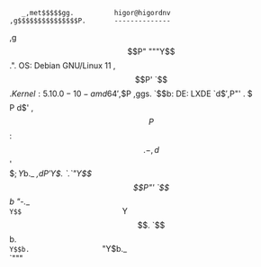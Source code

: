        _,met$$$$$gg.          higor@higordnv 
    ,g$$$$$$$$$$$$$$$P.       -------------- 
  ,g$$P"     """Y$$.".        OS: Debian GNU/Linux 11 
 ,$$P'              `$$$.     Kernel: 5.10.0-10-amd64
',$$P       ,ggs.     `$$b:   DE: LXDE
`d$$'     ,$P"'   .    $$$    
 $$P      d$'     ,    $$P    
 $$:      $$.   -    ,d$$'     
 $$;      Y$b._   _,d$P'       
 Y$$.    `.`"Y$$$$P"'          
 `$$b      "-.__             
  `Y$$                        
   `Y$$.                      
     `$$b.                     
       `Y$$b.                 
          `"Y$b._             
              `"""
